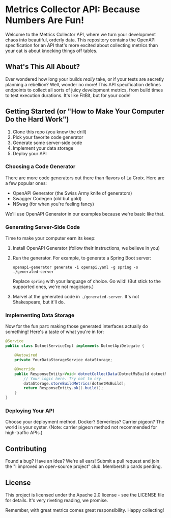 # Metrics Collector API: Because Numbers Are Fun!

Welcome to the Metrics Collector API, where we turn your development chaos into beautiful, orderly data. This repository contains the OpenAPI specification for an API that's more excited about collecting metrics than your cat is about knocking things off tables.

## What's This All About?

Ever wondered how long your builds *really* take, or if your tests are secretly planning a rebellion? Well, wonder no more! This API specification defines endpoints to collect all sorts of juicy development metrics, from build times to test execution durations. It's like FitBit, but for your code!

## Getting Started (or "How to Make Your Computer Do the Hard Work")

1. Clone this repo (you know the drill)
2. Pick your favorite code generator
3. Generate some server-side code 
4. Implement your data storage
5. Deploy your API 

### Choosing a Code Generator

There are more code generators out there than flavors of La Croix. Here are a few popular ones:

- OpenAPI Generator (the Swiss Army knife of generators)
- Swagger Codegen (old but gold)
- NSwag (for when you're feeling fancy)

We'll use OpenAPI Generator in our examples because we're basic like that.

### Generating Server-Side Code

Time to make your computer earn its keep:

1. Install OpenAPI Generator (follow their instructions, we believe in you)
2. Run the generator. For example, to generate a Spring Boot server:

   ```
   openapi-generator generate -i openapi.yaml -g spring -o ./generated-server
   ```

   Replace `spring` with your language of choice. Go wild! (But stick to the supported ones, we're not magicians.)

3. Marvel at the generated code in `./generated-server`. It's not Shakespeare, but it'll do.

### Implementing Data Storage

Now for the fun part: making those generated interfaces actually do something! Here's a taste of what you're in for:

```java
@Service
public class DotnetServiceImpl implements DotnetApiDelegate {

    @Autowired
    private YourDataStorageService dataStorage;

    @Override
    public ResponseEntity<Void> dotnetCollectData(DotnetMsBuild dotnetMsBuild) {
        // Your logic here. Try not to cry.
        dataStorage.storeBuildMetrics(dotnetMsBuild);
        return ResponseEntity.ok().build();
    }
}
```

### Deploying Your API

Choose your deployment method. Docker? Serverless? Carrier pigeon? The world is your oyster. (Note: carrier pigeon method not recommended for high-traffic APIs.)

## Contributing

Found a bug? Have an idea? We're all ears! Submit a pull request and join the "I improved an open-source project" club. Membership cards pending.

## License

This project is licensed under the Apache 2.0 license - see the LICENSE file for details. It's very riveting reading, we promise.

Remember, with great metrics comes great responsibility. Happy collecting!
